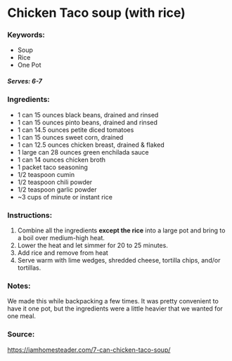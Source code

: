 # Chicken Taco soup (with rice)

### Keywords:
- Soup
- Rice
- One Pot


##### Serves: 6-7

### Ingredients:
- 1 can 15 ounces black beans, drained and rinsed
- 1 can 15 ounces pinto beans, drained and rinsed
- 1 can 14.5 ounces petite diced tomatoes
- 1 can 15 ounces sweet corn, drained
- 1 can 12.5 ounces chicken breast, drained & flaked
- 1 large can 28 ounces green enchilada sauce
- 1 can 14 ounces chicken broth
- 1 packet taco seasoning
- 1/2 teaspoon cumin
- 1/2 teaspoon chili powder
- 1/2 teaspoon garlic powder
- ~3 cups of minute or instant rice



### Instructions:
1. Combine all the ingredients **except the rice** into a large pot and bring to a boil over medium-high heat.
2. Lower the heat and let simmer for 20 to 25 minutes.
3. Add rice and remove from heat
4. Serve warm with lime wedges, shredded cheese, tortilla chips, and/or tortillas.

### Notes:

We made this while backpacking a few times. It was pretty convenient to have it one pot, but the ingredients were a little heavier that we wanted for one meal.


### Source:

https://iamhomesteader.com/7-can-chicken-taco-soup/

